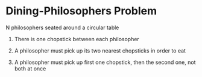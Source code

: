 # Dining-Philosophers Problem 

N philosophers seated around a circular table

1) There is one chopstick between each philosopher

2) A philosopher must pick up its two nearest chopsticks in order to eat

3) A philosopher must pick up first one chopstick, then the second one, not both at once
